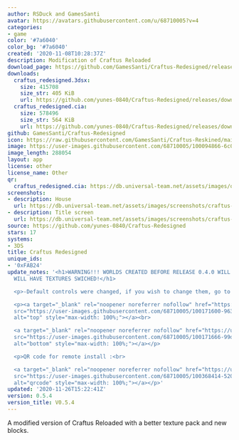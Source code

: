```yaml
---
author: RSDuck and GamesSanti
avatar: https://avatars.githubusercontent.com/u/68710005?v=4
categories:
- game
color: '#7a6040'
color_bg: '#7a6040'
created: '2020-11-08T10:28:37Z'
description: Modification of Craftus Reloaded
download_page: https://github.com/GamesSanti/Craftus-Redesigned/releases
downloads:
  craftus_redesigned.3dsx:
    size: 415708
    size_str: 405 KiB
    url: https://github.com/yunes-0840/Craftus-Redesigned/releases/download/0.5.4/craftus_redesigned.3dsx
  craftus_redesigned.cia:
    size: 578496
    size_str: 564 KiB
    url: https://github.com/yunes-0840/Craftus-Redesigned/releases/download/0.5.4/craftus_redesigned.cia
github: GamesSanti/Craftus-Redesigned
icon: https://raw.githubusercontent.com/GamesSanti/Craftus-Reskined/main/icon/craftusreloaded.png
image: https://user-images.githubusercontent.com/68710005/100094866-6c014180-2e38-11eb-9139-c4e9784e2c1b.png
image_length: 288054
layout: app
license: other
license_name: Other
qr:
  craftus_redesigned.cia: https://db.universal-team.net/assets/images/qr/craftus_redesigned-cia.png
screenshots:
- description: House
  url: https://db.universal-team.net/assets/images/screenshots/craftus-redesigned/house.png
- description: Title screen
  url: https://db.universal-team.net/assets/images/screenshots/craftus-redesigned/title-screen.png
source: https://github.com/yunes-0840/Craftus-Redesigned
stars: 17
systems:
- 3DS
title: Craftus Redesigned
unique_ids:
- '0xFAB24'
update_notes: '<h1>WARNING!!! WORLDS CREATED BEFORE RELEASE 0.4.0 WILL NOT WORK OR
  WILL HAVE TEXTURES SWICHED!</h1>

  <p>-Default controls were changed, if you wish to change them, go to <code class="notranslate">sd:/craftus_redesigned/options.ini</code></p>

  <p><a target="_blank" rel="noopener noreferrer nofollow" href="https://user-images.githubusercontent.com/68710005/100171600-963d1880-2ea5-11eb-8bb8-db6d13c6fdcd.png"><img
  src="https://user-images.githubusercontent.com/68710005/100171600-963d1880-2ea5-11eb-8bb8-db6d13c6fdcd.png"
  alt="top" style="max-width: 100%;"></a><br>

  <a target="_blank" rel="noopener noreferrer nofollow" href="https://user-images.githubusercontent.com/68710005/100171666-99d09f80-2ea5-11eb-9dc5-95f7953a6db5.png"><img
  src="https://user-images.githubusercontent.com/68710005/100171666-99d09f80-2ea5-11eb-9dc5-95f7953a6db5.png"
  alt="bottom" style="max-width: 100%;"></a></p>

  <p>QR code for remote install :<br>

  <a target="_blank" rel="noopener noreferrer nofollow" href="https://user-images.githubusercontent.com/68710005/100368414-52036280-2fe2-11eb-822e-fd954f9ce364.png"><img
  src="https://user-images.githubusercontent.com/68710005/100368414-52036280-2fe2-11eb-822e-fd954f9ce364.png"
  alt="qrcode" style="max-width: 100%;"></a></p>'
updated: '2020-11-26T15:22:41Z'
version: 0.5.4
version_title: V0.5.4
---
```

A modified version of Craftus Reloaded with a better texture pack and new blocks.